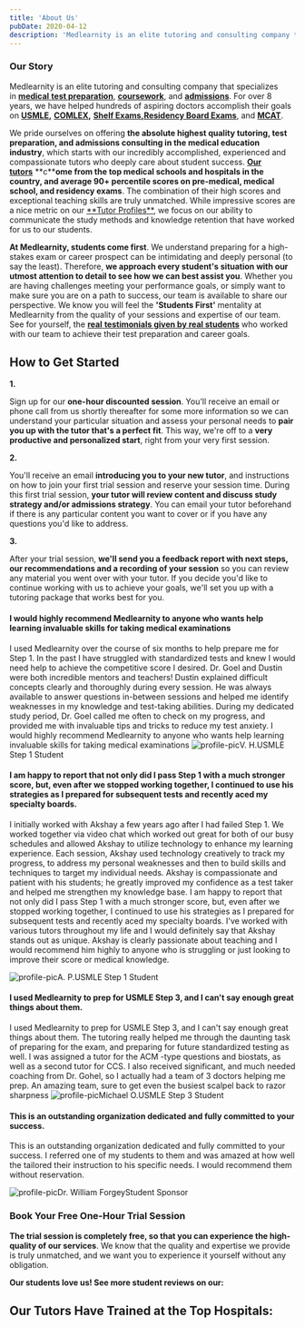 ```yaml
---
title: 'About Us'
pubDate: 2020-04-12
description: 'Medlearnity is an elite tutoring and consulting company that specializes in , , and . For over 8 years, we have helped hundreds of aspiring doctors accompl.'
---
```


### Our Story

Medlearnity is an elite tutoring and consulting company that specializes in [**medical** **test preparation**](https://www.medlearnity.com/tutoring/), [**coursework**](https://www.medlearnity.com/coursework/), and [**admissions**](https://www.medlearnity.com/admissions/). For over 8 years, we have helped hundreds of aspiring doctors accomplish their goals on [**USMLE**](https://www.medlearnity.com/usmle/)**,** [**COMLEX**](https://www.medlearnity.com/comlex/)**,** [**Shelf Exams,**](https://www.medlearnity.com/nbme-shelf-exams/)[**Residency Board Exams**](https://www.medlearnity.com/residency-board-exams/), and [**MCAT**](https://www.medlearnity.com/mcat/).

We pride ourselves on offering **the absolute highest quality tutoring, test preparation, and admissions consulting in the medical education industry**, which starts with our incredibly accomplished, experienced and compassionate tutors who deeply care about student success. [**Our tutors**](https://www.medlearnity.com/our-tutors/) **c\*\***ome from the top medical schools and hospitals in the country, and average 90+ percentile scores on pre-medical, medical school, and residency exams**. The combination of their high scores and exceptional teaching skills are truly unmatched. While impressive scores are a nice metric on our [**Tutor Profiles\*\*](https://www.medlearnity.com/our-tutors/), we focus on our ability to communicate the study methods and knowledge retention that have worked for us to our students.

**At Medlearnity, students come first**. We understand preparing for a high-stakes exam or career prospect can be intimidating and deeply personal (to say the least). Therefore, **we approach every student's situation with our utmost attention to detail to see how we can best assist you**. Whether you are having challenges meeting your performance goals, or simply want to make sure you are on a path to success, our team is available to share our perspective. We know you will feel the **'Students First'** mentality at Medlearnity from the quality of your sessions and expertise of our team. See for yourself, the [**real** **testimonials given by real students**](https://www.medlearnity.com/student-testimonials/) who worked with our team to achieve their test preparation and career goals.

## How to Get Started 

**1.**

Sign up for our **one-hour discounted session**. You'll receive an email or phone call from us shortly thereafter for some more information so we can understand your particular situation and assess your personal needs to **pair you up with the tutor that's a perfect fit**. This way, we're off to a **very productive and personalized start**, right from your very first session.

**2.**

You'll receive an email **introducing you to your new tutor**, and instructions on how to join your first trial session and reserve your session time. During this first trial session, **your tutor will review content and discuss study strategy and/or admissions strategy**. You can email your tutor beforehand if there is any particular content you want to cover or if you have any questions you'd like to address.

**3.**

After your trial session, **we'll send you a feedback report with next steps, our recommendations and a recording of your session** so you can review any material you went over with your tutor. If you decide you'd like to continue working with us to achieve your goals, we'll set you up with a tutoring package that works best for you.

#### I would highly recommend Medlearnity to anyone who wants help learning invaluable skills for taking medical examinations

I used Medlearnity over the course of six months to help prepare me for Step 1. In the past I have struggled with standardized tests and knew I would need help to achieve the competitive score I desired. Dr. Goel and Dustin were both incredible mentors and teachers! Dustin explained difficult concepts clearly and thoroughly during every session. He was always available to answer questions in-between sessions and helped me identify weaknesses in my knowledge and test-taking abilities. During my dedicated study period, Dr. Goel called me often to check on my progress, and provided me with invaluable tips and tricks to reduce my test anxiety. I would highly recommend Medlearnity to anyone who wants help learning invaluable skills for taking medical examinations
![profile-pic](https://www.medlearnity.com/wp-content/plugins/thrive-ovation/admin/img/tvo-no-photo.png)V. H.USMLE Step 1 Student

#### I am happy to report that not only did I pass Step 1 with a much stronger score, but, even after we stopped working together, I continued to use his strategies as I prepared for subsequent tests and recently aced my specialty boards.

I initially worked with Akshay a few years ago after I had failed Step 1. We worked together via video chat which worked out great for both of our busy schedules and allowed Akshay to utilize technology to enhance my learning experience. Each session, Akshay used technology creatively to track my progress, to address my personal weaknesses and then to build skills and techniques to target my individual needs. Akshay is compassionate and patient with his students; he greatly improved my confidence as a test taker and helped me strengthen my knowledge base. I am happy to report that not only did I pass Step 1 with a much stronger score, but, even after we stopped working together, I continued to use his strategies as I prepared for subsequent tests and recently aced my specialty boards. I've worked with various tutors throughout my life and I would definitely say that Akshay stands out as unique. Akshay is clearly passionate about teaching and I would recommend him highly to anyone who is struggling or just looking to improve their score or medical knowledge.

![profile-pic](https://www.medlearnity.com/wp-content/plugins/thrive-ovation/admin/img/tvo-no-photo.png)A. P.USMLE Step 1 Student

#### I used Medlearnity to prep for USMLE Step 3, and I can't say enough great things about them.

I used Medlearnity to prep for USMLE Step 3, and I can't say enough great things about them. The tutoring really helped me through the daunting task of preparing for the exam, and preparing for future standardized testing as well. I was assigned a tutor for the ACM -type questions and biostats, as well as a second tutor for CCS. I also received significant, and much needed coaching from Dr. Gohel, so I actually had a team of 3 doctors helping me prep. An amazing team, sure to get even the busiest scalpel back to razor sharpness
![profile-pic](https://www.medlearnity.com/wp-content/plugins/thrive-ovation/admin/img/tvo-no-photo.png)Michael O.USMLE Step 3 Student

#### This is an outstanding organization dedicated and fully committed to your success.

This is an outstanding organization dedicated and fully committed to your success. I referred one of my students to them and was amazed at how well the tailored their instruction to his specific needs. I would recommend them without reservation.

![profile-pic](https://i2xfwztd2ksbegse.public.blob.vercel-storage.com/wp/2020/04/13584804_10153790018961089_8753852675565858554_o.jpg)Dr. William ForgeyStudent Sponsor

### **Book Your Free One-Hour Trial Session**

**The trial session is completely free, so that you can experience the high-quality of our services**. We know that the quality and expertise we provide is truly unmatched, and we want you to experience it yourself without any obligation.

**Our students love us! See more student reviews on our:**

## **Our Tutors Have Trained at the Top Hospitals:**
